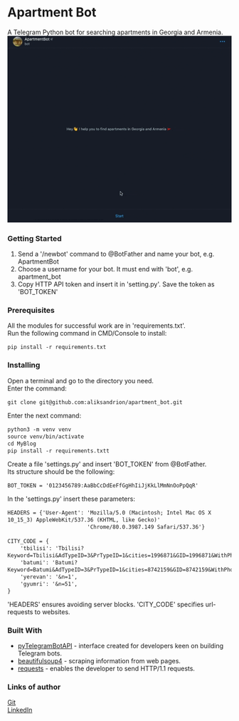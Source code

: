 # Apartment Bot
A Telegram Python bot for searching apartments in Georgia and Armenia.
![](Pres.gif)
### Getting Started
1) Send a '/newbot' command to @BotFather and name your bot, e.g. ApartmentBot
2) Choose a username for your bot. It must end with 'bot', e.g. apartment_bot   
3) Copy HTTP API token and insert it in 'setting.py'. Save the token as 'BOT_TOKEN'

### Prerequisites
All the modules for successful work are in 'requirements.txt'.  
Run the following command in CMD/Console to install:
```
pip install -r requirements.txt
```

### Installing
Open a terminal and go to the directory you need.  
Enter the command:  
```
git clone git@github.com:aliksandrion/apartment_bot.git
```
Enter the next command:
```
python3 -m venv venv
source venv/bin/activate
cd MyBlog
pip install -r requirements.txtt
```
Create a file 'settings.py' and insert 'BOT_TOKEN' from @BotFather.  
Its structure should be the following:
```
BOT_TOKEN = '0123456789:AaBbCcDdEeFfGgHhIiJjKkLlMmNnOoPpQqR'
```
In the 'settings.py' insert these parameters:
```
HEADERS = {'User-Agent': 'Mozilla/5.0 (Macintosh; Intel Mac OS X 10_15_3) AppleWebKit/537.36 (KHTML, like Gecko)'
                         'Chrome/80.0.3987.149 Safari/537.36'}
                         
CITY_CODE = {
    'tbilisi': 'Tbilisi?Keyword=Tbilisi&AdTypeID=3&PrTypeID=1&cities=1996871&GID=1996871&WithPhoto=1',
    'batumi': 'Batumi?Keyword=Batumi&AdTypeID=3&PrTypeID=1&cities=8742159&GID=8742159&WithPhoto=1',
    'yerevan': '&n=1',
    'gyumri': '&n=51',
}
```
'HEADERS' ensures avoiding server blocks.
'CITY_CODE' specifies url-requests to websites.

### Built With
* [pyTelegramBotAPI](https://github.com/eternnoir/pyTelegramBotAPI) - interface created for developers keen on building Telegram bots.
* [beautifulsoup4](https://www.crummy.com/software/BeautifulSoup/) - scraping information from web pages.
* [requests](https://pypi.org/project/requests/) - enables the developer to send HTTP/1.1 requests.

### Links of author

[Git](https://github.com/aliksandrion)  
[LinkedIn]()